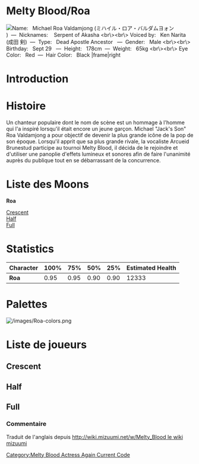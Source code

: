 # Melty Blood/Roa

![ **Name:**   Michael Roa Valdamjong (ミハイル・ロア・バルダムヨォン
)  —  **Nicknames:**    Serpent of Akasha \<br\\\>\<br\\\> **Voiced
by:**   Ken Narita (成田 剣)  —  **Type:**   Dead Apostle Ancestor
  —  **Gender:**   Male \<br\\\>\<br\\\> **Birthday:**   Sept 29
  —  **Height:**   178cm  —  **Weight:**   65kg \<br\\\>\<br\\\> **Eye
Color:**   Red  —  **Hair Color:**   Black
\|frame\|right](/images/Roa1.png " Name:   Michael Roa Valdamjong (ミハイル・ロア・バルダムヨォン )  —  Nicknames:    Serpent of Akasha <br\><br\> Voiced by:   Ken Narita (成田 剣)  —  Type:   Dead Apostle Ancestor   —  Gender:   Male <br\><br\> Birthday:   Sept 29   —  Height:   178cm  —  Weight:   65kg <br\><br\> Eye Color:   Red  —  Hair Color:   Black |frame|right")

# Introduction

# Histoire

Un chanteur populaire dont le nom de scène est un hommage à l'homme qui
l'a inspiré lorsqu'il était encore un jeune garçon. Michael "Jack's Son"
Roa Valdamjong a pour objectif de devenir la plus grande icône de la pop
de son époque. Lorsqu'il apprit que sa plus grande rivale, la vocaliste
Arcueid Brunestud participe au tournoi Melty Blood, il décida de le
rejoindre et d'utiliser une panoplie d'effets lumineux et sonores afin
de faire l'unanimité auprès du publique tout en se débarrassant de la
concurrence.

# Liste des Moons

**Roa**

[Crescent](Melty_Blood/Roa/Crescent_Moon "wikilink")  
[Half](Melty_Blood/Roa/Half_Moon "wikilink")  
[Full](Melty_Blood/Roa/Full_Moon "wikilink")  

# Statistics

| Character | 100% | 75%  | 50%  | 25%  | Estimated Health |
|-----------|------|------|------|------|------------------|
| **Roa**   | 0.95 | 0.95 | 0.90 | 0.90 | 12333            |

# Palettes

![](/images/Roa-colors.png "/images/Roa-colors.png")

# Liste de joueurs

## Crescent

## Half

## Full

### Commentaire

Traduit de l'anglais depuis [http://wiki.mizuumi.net/w/Melty_Blood le
wiki
mizuumi](http://wiki.mizuumi.net/w/Melty_Blood_le_wiki_mizuumi "wikilink")

[Category:Melty Blood Actress Again Current
Code](Category:Melty_Blood_Actress_Again_Current_Code "wikilink")
